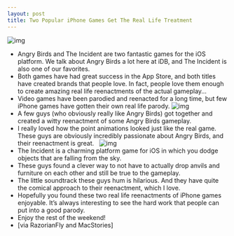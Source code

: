 ```yaml
---
layout: post
title: Two Popular iPhone Games Get The Real Life Treatment
---
```

![img](http://media.idownloadblog.com/wp-content/uploads/2011/02/Angry-Birds-and-The-Incident.png)
* Angry Birds and The Incident are two fantastic games for the iOS platform. We talk about Angry Birds a lot here at iDB, and The Incident is also one of our favorites.
* Both games have had great success in the App Store, and both titles have created brands that people love. In fact, people love them enough to create amazing real life reenactments of the actual gameplay…
* Video games have been parodied and reenacted for a long time, but few iPhone games have gotten their own real life parody.
![img](http://media.idownloadblog.com/wp-content/uploads/2011/02/Angry-Birds-gameplay.png)
* A few guys (who obviously really like Angry Birds) got together and created a witty reenactment of some Angry Birds gameplay.
* I really loved how the point animations looked just like the real game. These guys are obviously incredibly passionate about Angry Birds, and their reenactment is great.  ﻿
![img](http://media.idownloadblog.com/wp-content/uploads/2011/02/The-Incident-gameplay.png)
* The Incident is a charming platform game for iOS in which you dodge objects that are falling from the sky.
* These guys found a clever way to not have to actually drop anvils and furniture on each other and still be true to the gameplay.
* The little soundtrack these guys hum is hilarious. And they have quite the comical approach to their reenactment, which I love.
* Hopefully you found these two real life reenactments of iPhone games enjoyable. It’s always interesting to see the hard work that people can put into a good parody.
* Enjoy the rest of the weekend!
* [via RazorianFly and MacStories]

